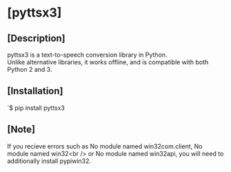 # [pyttsx3]

## [Description]
pyttsx3 is a text-to-speech conversion library in Python.<br /> 
Unlike alternative libraries, it works offline, and is compatible with both Python 2 and 3.

## [Installation]
`$ pip install pyttsx3 <br />
##  [Note]
If you recieve errors such as No module named win32com.client, No module named win32\<br />
or No module named win32api, you will need to additionally install pypiwin32.<br />




